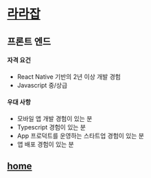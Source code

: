   # [라라잡](https://www.wanted.co.kr/wd/130470)
  ## **프론트 엔드**

  #### 자격 요건
  - React Native 기반의 2년 이상 개발 경험
  - Javascript 중/상급
  #### 우대 사항
  - 모바일 앱 개발 경험이 있는 분
  - Typescript 경험이 있는 분
  - App 프로덕트를 운영하는 스타트업 경험이 있는 분
  - 앱 배포 경험이 있는 분

  ## [home](/4%ED%9A%8C%EC%B0%A8_%EA%B9%80%EA%B1%B4%ED%9D%AC/4%ED%9A%8C%EC%B0%A8_%EA%B9%80%EA%B1%B4%ED%9D%AC.md)
